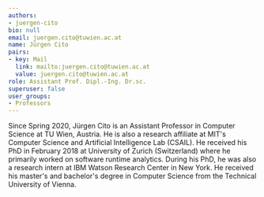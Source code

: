 ```yaml
---
authors:
- juergen-cito
bio: null
email: juergen.cito@tuwien.ac.at
name: Jürgen Cito
pairs:
- key: Mail
  link: mailto:juergen.cito@tuwien.ac.at
  value: juergen.cito@tuwien.ac.at
role: Assistant Prof. Dipl.-Ing. Dr.sc.
superuser: false
user_groups:
- Professors
---
```


Since Spring 2020, Jürgen Cito is an Assistant Professor in Computer Science at TU Wien, Austria. He is also a research affiliate at MIT's Computer Science and Artificial Intelligence Lab (CSAIL). He received his PhD in February 2018 at University of Zurich (Switzerland) where he primarily worked on software runtime analytics. During his PhD, he was also a research intern at IBM Watson Research Center in New York. He received his master's and bachelor's degree in Computer Science from the Technical University of Vienna.

